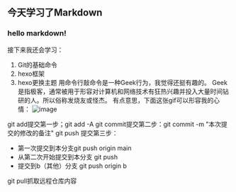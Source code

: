 ## 今天学习了Markdown
 ### hello markdown!
 
 接下来我还会学习：
 1. Git的基础命令
 1. hexo框架
 1. hexo更换主题
 用命令行敲命令是一种Geek行为，我觉得还挺有趣的。
  Geek是指极客，通常被用于形容对计算机和网络技术有狂热兴趣并投入大量时间钻研的人。所以俗称发烧友或怪杰。
  有点意思，下面这张gif可以形容我的心情：
![image](https://qgt-style.oss-cn-hangzhou.aliyuncs.com/newcoursep4/g1/g1-2-2/tenor.gif) 

git add提交第一步；git add -A
git commit提交第二步：git commit -m "本次提交的修改的备注"
git push 提交第三步：
* 第一次提交到本分支git push origin main   
* 从第二次开始提交到本分支 git push   
* 提交到b（其他）分支 git push origin b

git pull抓取远程仓库内容

